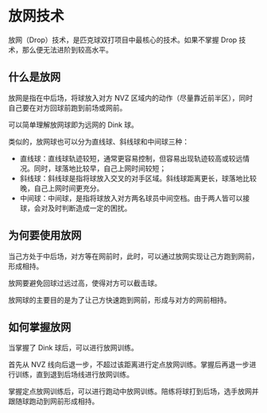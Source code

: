 # 放网技术

放网（Drop）技术，是匹克球双打项目中最核心的技术。如果不掌握 Drop 技术，那么便无法进阶到较高水平。

## 什么是放网

放网是指在中后场，将球放入对方 NVZ 区域内的动作（尽量靠近前半区），同时自己要在对方回球前跑到前场或网前。

可以简单理解放网球即为远网的 Dink 球。

类似的，放网球也可以分为直线球、斜线球和中间球三种：

* 直线球：直线球轨迹较短，通常更容易控制，但容易出现轨迹较高或较远情况。同时，球落地比较早，自己上网时间较短；
* 斜线球：斜线球是指将球放入交叉的对手区域。斜线球距离更长，球落地比较晚，自己上网时间更充分。
* 中间球：中间球，是指将球放入对方两名球员中间空档。由于两人皆可以接球，会对及时判断造成一定的困扰。

## 为何要使用放网

当己方处于中后场，对方等在网前时，此时，可以通过放网实现让己方跑到网前，形成相持。

放网要避免回球过远过高，使得对方可以截击球。

放网球的主要目的是为了让己方快速跑到网前，形成与对方的网前相持。

## 如何掌握放网

当掌握了 Dink 球后，可以进行放网训练。

首先从 NVZ 线向后退一步，不超过该距离进行定点放网训练。掌握后再退一步进行训练，直到退到后场线进行放网训练。

掌握定点放网训练后，可以进行跑动中放网训练。陪练将球打到后场，选手放网并跟随球跑动到网前形成相持。